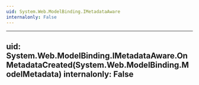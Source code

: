```yaml
---
uid: System.Web.ModelBinding.IMetadataAware
internalonly: False
---
```


---
uid: System.Web.ModelBinding.IMetadataAware.OnMetadataCreated(System.Web.ModelBinding.ModelMetadata)
internalonly: False
---
